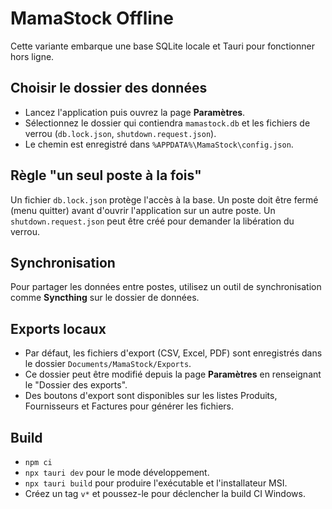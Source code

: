 # MamaStock Offline

Cette variante embarque une base SQLite locale et Tauri pour fonctionner hors ligne.

## Choisir le dossier des données
- Lancez l'application puis ouvrez la page **Paramètres**.
- Sélectionnez le dossier qui contiendra `mamastock.db` et les fichiers de verrou (`db.lock.json`, `shutdown.request.json`).
- Le chemin est enregistré dans `%APPDATA%\MamaStock\config.json`.

## Règle "un seul poste à la fois"
Un fichier `db.lock.json` protège l'accès à la base. Un poste doit être fermé (menu quitter) avant d'ouvrir l'application sur un autre poste. Un `shutdown.request.json` peut être créé pour demander la libération du verrou.

## Synchronisation
Pour partager les données entre postes, utilisez un outil de synchronisation comme **Syncthing** sur le dossier de données.

## Exports locaux

- Par défaut, les fichiers d'export (CSV, Excel, PDF) sont enregistrés dans
  le dossier `Documents/MamaStock/Exports`.
- Ce dossier peut être modifié depuis la page **Paramètres** en renseignant
  le "Dossier des exports".
- Des boutons d'export sont disponibles sur les listes Produits, Fournisseurs
  et Factures pour générer les fichiers.

## Build
- `npm ci`
- `npx tauri dev` pour le mode développement.
- `npx tauri build` pour produire l'exécutable et l'installateur MSI.
- Créez un tag `v*` et poussez-le pour déclencher la build CI Windows.
